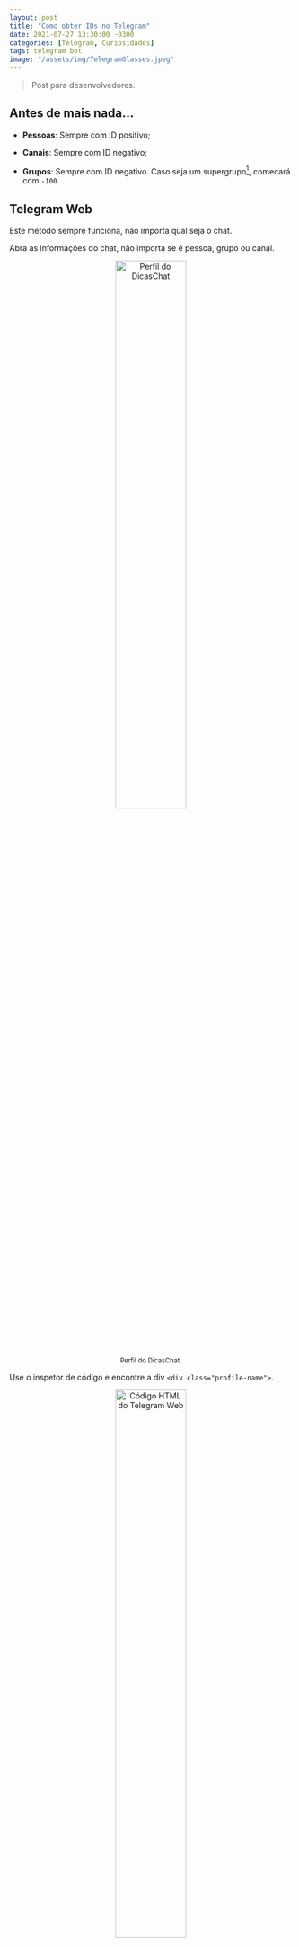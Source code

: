 ```yaml
---
layout: post
title: "Como obter IDs no Telegram"
date: 2021-07-27 13:30:00 -0300
categories: [Telegram, Curiosidades]
tags: telegram bot
image: "/assets/img/TelegramGlasses.jpeg"
---
```


> Post para desenvolvedores.

## Antes de mais nada...

* **Pessoas**: Sempre com ID positivo;

* **Canais**: Sempre com ID negativo;

* **Grupos**: Sempre com ID negativo. Caso seja um supergrupo[^1], comecará com `-100`.

## Telegram Web

Este método sempre funciona, não importa qual seja o chat.

Abra as informações do chat, não importa se é pessoa, grupo ou canal.


<center>
<img src="/assets/img/TelegramID_1.png" alt="Perfil do DicasChat" style="width:50%"> 
<br><small>Perfil do DicasChat.</small>
</center>

Use o inspetor de código e encontre a div `<div class="profile-name">`.

<center>
<img src="/assets/img/TelegramID_2.png" alt="Código HTML do Telegram Web" style="width:50%"> 
<br><small>Código HTML do Telegram Web.</small>
</center>
O ID estará presente em `data-peer-id`.

Como sei que o grupo do exemplo é um supergrupo[^1], o ID correto é `-1001055895627`.

## Usando seu próprio bot

Para este método funcionar, é necessário que a pessoa fale com o bot ou que o grupo faça parte do grupo/canal em que se deseja obter o ID.

Acesse o endereço `https://api.telegram.org/bot158700146:AAHOPReqqTR8V7FXysa8mJCbQACUWSTBog8/getUpdates`, colocando o `token` do seu bot.

Caso queira o ID de um grupo ou canal, basta verificar em `chat` `id`. No exemplo, o canal @PromoPassagens tem o ID `-1001002634335`.

<center>
<img src="/assets/img/TelegramID_3.png" alt="JSON de um bot exibindo o chat.id." style="width:50%"> 
<br><small>JSON de um bot exibindo chat.id.</small>
</center>

Caso esteja buscando o ID de uma pessoa, basta verificar em `from` `id`. O meu ID, como mostrado no exemplo, é `9083329`.

<center>
<img src="/assets/img/TelegramID_4.png" alt="JSON de um bot exibindo o from.id" style="width:50%"> 
<br><small>JSON de um bot exibindo from.id.</small>
</center>

## Usando bots no Telegram

> **Não funcionam para**:
> * Pessoas com a opção de privacidade em mensagens encaminhas ligada;
> * Grupos privados;
> * Canais privados.

### [@ShowJsonBot](https://t.me/ShowJsonBot)

Encaminhe a mensagem da pessoa, do grupo ou do canal para o bot e veja na resposta o ID. No caso, a mensagem encaminhada foi do canal @DicasTelegram, cujo ID é `-1001029093254`. A resposta do bot é bem completa, mostrando o ID de quem enviou a mensagem para o bot, no caso `9083329`, e mais algumas informações que podem ser úteis. 

<center>
<img src="/assets/img/TelegramID_5.png" alt="Show Json Bot" style="width:50%"> 
<br><small>Show Json Bot</small>
</center>

### [@UserInfoBot](https://t.me/UserInfoBot)

Encaminhe a mensagem da pessoa, grupo ou canal para o bot e ele responderá com o ID.

<center>
<img src="/assets/img/TelegramID_6.png" alt="userinfobot" style="width:50%"> 
<br><small>userinfobot</small>
</center>

[^1]: O Telegram deixou transparente para o usuário a mudança de grupo para supergrupo. Para ler mais, <a href="https://dicastelegram.com.br/2020/11/18/convertendo-grupos-comuns-em-supergrupos/">clique aqui</a>.

[^2]: Não funciona para: Pessoas com a opção de privacidade em mensagens encaminhas ligada; Grupos privados; Canais privados.
